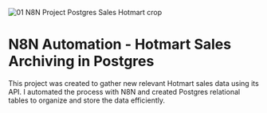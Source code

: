 ![01 N8N Project Postgres Sales Hotmart crop](https://github.com/user-attachments/assets/f3ec8d39-95cc-4193-85c1-81d6aa7df5a3)
# N8N Automation - Hotmart Sales Archiving in Postgres
This project was created to gather new relevant Hotmart sales data using its API. I automated the process with N8N and created Postgres relational tables to organize and store the data efficiently.

